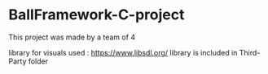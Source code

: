 # BallFramework-C-project

This project was made by a team of 4

library for visuals used : https://www.libsdl.org/
library is included in Third-Party folder
